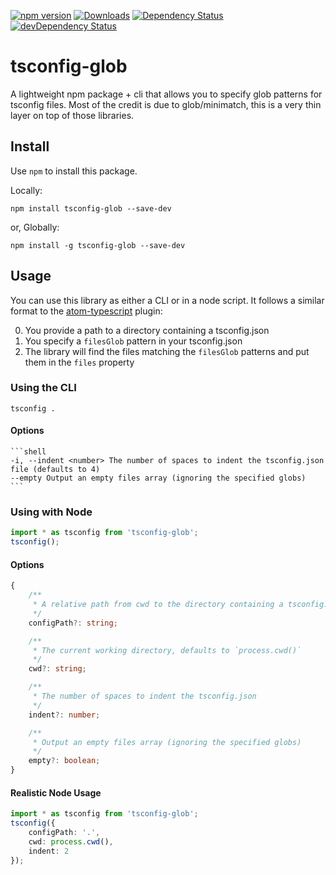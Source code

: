 [![npm version](https://badge.fury.io/js/tsconfig-glob.svg)](http://badge.fury.io/js/tsconfig-glob)
[![Downloads](http://img.shields.io/npm/dm/tsconfig-glob.svg)](https://npmjs.org/package/tsconfig-glob)
[![Dependency Status](https://david-dm.org/wjohnsto/tsconfig-glob.svg)](https://david-dm.org/wjohnsto/tsconfig-glob)
[![devDependency Status](https://david-dm.org/wjohnsto/tsconfig-glob/dev-status.svg)](https://david-dm.org/wjohnsto/tsconfig-glob#info=devDependencies)

# tsconfig-glob
A lightweight npm package + cli that allows you to specify glob patterns for tsconfig files. Most of the credit is due to glob/minimatch, this is a very thin layer on top of those libraries.

## Install

Use `npm` to install this package.

Locally:

```shell
npm install tsconfig-glob --save-dev
```

or, Globally:

```shell
npm install -g tsconfig-glob --save-dev
```

## Usage

You can use this library as either a CLI or in a node script. It follows a similar format to the [atom-typescript](https://github.com/TypeStrong/atom-typescript/blob/master/docs/tsconfig.md) plugin:

0. You provide a path to a directory containing a tsconfig.json
0. You specify a `filesGlob` pattern in your tsconfig.json
0. The library will find the files matching the `filesGlob` patterns and put them in the `files` property

### Using the CLI
```shell
tsconfig .
```

#### Options

	```shell
	-i, --indent <number> The number of spaces to indent the tsconfig.json file (defaults to 4)
	--empty Output an empty files array (ignoring the specified globs)
	```

### Using with Node

```ts
import * as tsconfig from 'tsconfig-glob';
tsconfig();
```

#### Options

```ts
{
	/**
	 * A relative path from cwd to the directory containing a tsconfig.json. If not specified, the '.' is used.
	 */
	configPath?: string;

	/**
	 * The current working directory, defaults to `process.cwd()`
	 */
	cwd?: string;

	/**
	 * The number of spaces to indent the tsconfig.json
	 */
	indent?: number;

	/**
	 * Output an empty files array (ignoring the specified globs)
	 */
	empty?: boolean;
}
```
#### Realistic Node Usage

```ts
import * as tsconfig from 'tsconfig-glob';
tsconfig({
	configPath: '.',
	cwd: process.cwd(),
	indent: 2
});
```
